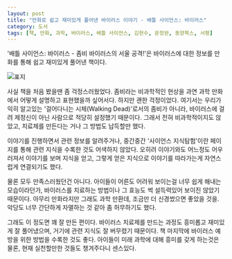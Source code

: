 ```yaml
---
layout: post
title: "만화로 쉽고 재미있게 풀어낸 바이러스 이야기 - 배틀 사이언스: 바이러스"
category: 도서
tags: [책, 만화, 과학, 바이러스, 배틀 사이언스, 김현수, 문정완, 동양북스, 서평]
---
```


'배틀 사이언스: 바이러스 - 좀비 바이러스의 서울 공격!'은
바이러스에 대한 정보를 만화를 통해 쉽고 재미있게 풀어낸 책이다.

![표지](https://lh3.googleusercontent.com/r0SzoF7we8rTbvggeIW5XwaGGkOdfwlg8oGCgAlcx91NzR7B1MzlzeZbl4DMrCSCOyoRaRZAMari5g=s480)

사실 책을 처음 봤을땐 좀 걱정스러웠었다.
좀비라는 비과학적인 현상을
과연 과학 만화에서 어떻게 설명하고 표현했을까 싶어서다.
하지만 괜한 걱정이었다.
여기서는 우리가 익히 알고있는 '걸어다니는 시체(Walking Dead)'로서의 좀비가 아니라,
바이러스에 걸려 제정신이 아닌 사람으로 적당히 설정했기 때문이다.
그래서 전혀 비과학적이지도 않았고,
치료제를 만든다는 거나 그 방법도 납득할만 했다.

이야기를 진행하면서 관련 정보를 알려주거나,
중간중간 '사이언스 지식탐험'이란 페이지를 통해 관련 지식을 수록한 것도 어색하지 않았다.
오히려 이야기와도 어느정도 어우러져서
이야기를 보며 지식을 얻고,
그렇게 얻은 지식으로 이야기를 따라가는게 자연스럽게 연결되기도 했다.

물론 모두 만족스러웠던건 아니다.
아이들이 어른도 어려워 보이는걸 너무 쉽게 해내는 모습이라던가,
바이러스를 치료하는 방법이나 그 효능도 썩 설득력있어 보이진 않았기 때문이다.
아무리 만화라지만 그래도 과학 만환데, 조금만 더 신경썼으면 좋았을 것을.
악당도 너무 간단하게 자멸하는 것 같아 좀 허무하기도 했다.

<!--
아무리 전기자전거라지만 그래도 10Km 이상을 초등학생이?
어른을 들어매치는 것도 좀 무리한 얘기.
감염자를 공중 살포로 치료하는 것이나 맞자마지 치료되는 것은 실소가 나온다.
-->

그래도 이 정도면 꽤 잘 만든 편이다.
바이러스 치료제를 만드는 과정도 흥미롭고 재미있게 잘 풀어냈으며,
거기에 관련 지식도 잘 버무렸기 때문이다.
책 마지막에 바이러스 예방을 위한 방법을 수록한 것도 좋다.
아이들이 미래 과학에 대해 흥미를 갖게 하는것은 물론,
현재 실천할만한 것들도 챙겨주다니 센스있다.
